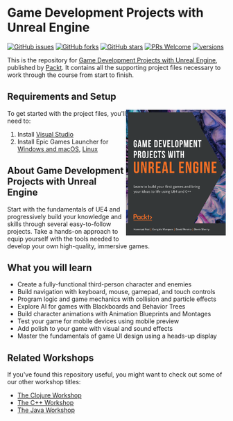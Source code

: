 # Game Development Projects with Unreal Engine
[![GitHub issues](https://img.shields.io/github/issues/PacktPublishing/Game-Development-Projects-with-Unreal-Engine.svg)](https://github.com/PacktPublishing/Game-Development-Projects-with-Unreal-Engine/issues)
[![GitHub forks](https://img.shields.io/github/forks/PacktPublishing/Game-Development-Projects-with-Unreal-Engine.svg)](https://github.com/PacktPublishing/Game-Development-Projects-with-Unreal-Engine/network)
[![GitHub stars](https://img.shields.io/github/stars/PacktPublishing/Game-Development-Projects-with-Unreal-Engine.svg)](https://github.com/PacktPublishing/Game-Development-Projects-with-Unreal-Engine/stargazers)
[![PRs Welcome](https://img.shields.io/badge/PRs-welcome-brightgreen.svg)](https://github.com/PacktPublishing/Game-Development-Projects-with-Unreal-Engine/pulls)
[![versions](https://img.shields.io/pypi/pyversions/pybadges.svg)](https://www.python.org/downloads/)

This is the repository for [Game Development Projects with Unreal Engine](https://www.amazon.com/Game-Development-Projects-Unreal-Engine/dp/1800209223/ref=sr_1_1?dchild=1&keywords=Game+Development+Projects+with+Unreal+Engine&qid=1611126590&sr=8-1), published by [Packt](https://www.packtpub.com/?utm_source=github). It contains all the supporting project files necessary to work through the course from start to finish.

## Requirements and Setup
<a href="https://www.amazon.com/Game-Development-Projects-Unreal-Engine/dp/1800209223/ref=sr_1_1?dchild=1&keywords=Game+Development+Projects+with+Unreal+Engine&qid=1611126590&sr=8-1"><img src="https://github.com/PacktPublishing/Game-Development-Projects-with-Unreal-Engine/blob/master/Game%20Development%20Project%20with%20Unreal%20Engine.png" alt="Game Development Projects with Unreal Engine" height="290px" width="230px" align="right" this.target="_blank"></a>

To get started with the project files, you'll need to:
1. Install [Visual Studio](https://visualstudio.microsoft.com/downloads)
2. Install Epic Games Launcher for [Windows and macOS](https://www.unrealengine.com/get-now), [Linux](https://docs.unrealengine.com/en-US/GettingStarted/DownloadingUnrealEngine)

## About Game Development Projects with Unreal Engine
Start with the fundamentals of UE4 and progressively build your knowledge and skills through several easy-to-follow projects. Take a hands-on approach to equip yourself with the tools needed to develop your own high-quality, immersive games.

## What you will learn
* Create a fully-functional third-person character and enemies
* Build navigation with keyboard, mouse, gamepad, and touch controls
* Program logic and game mechanics with collision and particle effects
* Explore AI for games with Blackboards and Behavior Trees
* Build character animations with Animation Blueprints and Montages
* Test your game for mobile devices using mobile preview
* Add polish to your game with visual and sound effects
* Master the fundamentals of game UI design using a heads-up display	

## Related Workshops
If you've found this repository useful, you might want to check out some of our other workshop titles:
* [The Clojure Workshop](https://www.amazon.com/Clojure-Workshop-Interactive-Approach-Learning-dp-1838825487/dp/1838825487/ref=mt_other?_encoding=UTF8&me=&qid=1610976962&utm_source=github&utm_medium=repository&utm_campaign=9781838825485&utm_term=Clojure&utm_content=The%20Clojure%20Workshop)
* [The C++ Workshop](https://www.amazon.com/Workshop-New-Interactive-Approach-Learning/dp/183921662X/ref=sr_1_1?dchild=1&keywords=The%20C%2B%2B%20Workshop&qid=1610976829&sr=8-1&utm_source=github&utm_medium=repository&utm_campaign=9781839216626&utm_term=C%2B%2B&utm_content=The%20C%2B%2B%20Workshop)
* [The Java Workshop](https://www.amazon.com/Java-Workshop-Interactive-Approach-Learning-ebook/dp/B07ZX1NDZ6/ref=sr_1_1?dchild=1&keywords=The%20Java%20Workshop&qid=1611053201&sr=8-1&utm_source=GitHub&utm_medium=Repository&utm_campaign=9781838986698&utm_term=Java&utm_content=The%20Java%20Workshop)
